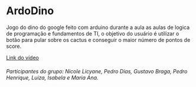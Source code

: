 # ArdoDino
Jogo do dino do google feito com arduino durante a aula as aulas de logica de programação e fundamentos de TI, o objetivo do usuário é utilizar o botão para pular sobre os cactus e conseguir o maior número de pontos de score.

<a href="https://drive.google.com/file/d/1EXZFfHLmqWbLzrWK51VrHHB9acYUiwv7/view?usp=sharing" title="Link do vídeo">Link do vídeo</a>


###### Participantes do grupo: Nicole Licyane, Pedro Dias, Gustavo Braga, Pedro Henrique, Luiza, Isabela e Maria Ana.
